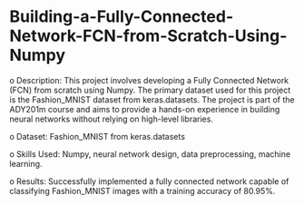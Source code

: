 # Building-a-Fully-Connected-Network-FCN-from-Scratch-Using-Numpy

o	Description: This project involves developing a Fully Connected Network (FCN) from scratch using Numpy. The primary dataset used for this project is the Fashion_MNIST dataset from keras.datasets. The project is part of the ADY201m course and aims to provide a hands-on experience in building neural networks without relying on high-level libraries.

o	Dataset: Fashion_MNIST from keras.datasets

o	Skills Used: Numpy, neural network design, data preprocessing, machine learning.

o	Results: Successfully implemented a fully connected network capable of classifying Fashion_MNIST images with a training accuracy of 80.95%.
